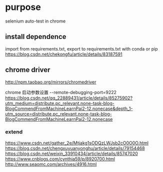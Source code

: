 # purpose

selenium auto-test in chrome

## install dependence

import from requirements.txt, export to requirements.txt with conda or pip
https://blog.csdn.net/chekongfu/article/details/83187591

## chrome driver

http://npm.taobao.org/mirrors/chromedriver

chrome 启动参数设置
--remote-debugging-port=9222
https://blog.csdn.net/qq_22889431/article/details/85275902?utm_medium=distribute.pc_relevant.none-task-blog-BlogCommendFromMachineLearnPai2-12.nonecase&depth_1-utm_source=distribute.pc_relevant.none-task-blog-BlogCommendFromMachineLearnPai2-12.nonecase

### extend

https://www.csdn.net/gather_2e/Mtjakg1sODQzLWJsb2cO0O0O.html
https://blog.csdn.net/chengxuyuanyonghu/article/details/79154468
https://blog.csdn.net/weixin_33910434/article/details/85747020
https://www.cnblogs.com/cynthia59/p/8920700.html
http://www.seaomc.com/archives/4916.html

